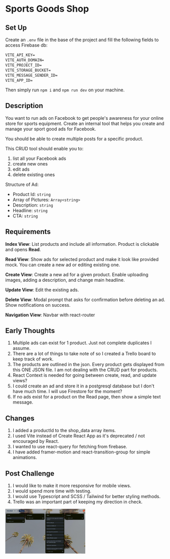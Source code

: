 # Sports Goods Shop

## Set Up

Create an `.env` file in the base of the project and fill the following fields to access Firebase db:

```
VITE_API_KEY=
VITE_AUTH_DOMAIN=
VITE_PROJECT_ID=
VITE_STORAGE_BUCKET=
VITE_MESSAGE_SENDER_ID=
VITE_APP_ID=
```

Then simply run `npm i` and `npm run dev` on your machine.

## Description

You want to run ads on Facebook to get people's awareness for your online store for sports equipment. Create an internal tool that helps you create and manage your sport good ads for Facebook.

You should be able to create multiple posts for a specific product.

This CRUD tool should enable you to:

1. list all your Facebook ads
2. create new ones
3. edit ads
4. delete existing ones

Structure of Ad:

- Product Id: `string`
- Array of Pictures: `Array<string>`
- Description: `string`
- Headline: `string`
- CTA: `string`

## Requirements

**Index View**: List products and include all information. Product is clickable and opens **Read**.

**Read View**: Show ads for selected product and make it look like provided mock. You can create a new ad or editing existing one.

**Create View**: Create a new ad for a given product. Enable uploading images, adding a description, and change main headline.

**Update View**: Edit the existing ads.

**Delete View**: Modal prompt that asks for confirmation before deleting an ad. Show notifications on success.

**Navigation View**: Navbar with react-router

## Early Thoughts

1. Multiple ads can exist for 1 product. Just not complete duplicates I assume.
2. There are a lot of things to take note of so I created a Trello board to keep track of work.
3. The products are outlined in the json. Every product gets displayed from this ONE JSON file. I am not dealing with the CRUD part for products.
4. React Context is needed for going between create, read, and update views?
5. I could create an ad and store it in a postgresql database but I don't have much time. I will use Firestore for the moment?
6. If no ads exist for a product on the Read page, then show a simple text message.

## Changes

1. I added a productId to the shop_data array items.
2. I used Vite instead of Create React App as it's deprecated / not encouraged by React.
3. I wanted to use react-query for fetching from firebase.
4. I have added framer-motion and react-transition-group for simple animations.

## Post Challenge

1. I would like to make it more responsive for mobile views.
2. I would spend more time with testing.
3. I would use Typescript and SCSS / Tailwind for better styling methods.
4. Trello was an important part of keeping my direction in check.

<img src="src/assets/trello.png" alt="trello board" width="50%" />
